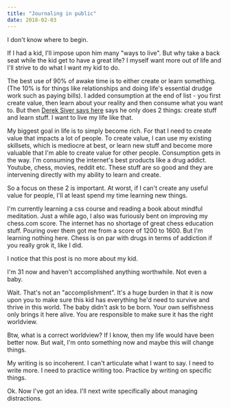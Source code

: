 ```yaml
---
title: "Journaling in public"
date: 2018-02-03
---
```


I don't know where to begin.

If I had a kid, I'll impose upon him many "ways to live". But why take a back seat while the kid get to have a great life? I myself want more out of life and I'll strive to do what I want my kid to do.

The best use of 90% of awake time is to either create or learn something. (The 10% is for things like relationships and doing life's essential drudge work such as paying bills). I added consumption at the end of list - you first create value, then learn about your reality and then consume what you want to. But then [Derek Siver says here](http://sivers.org/about) says he only does 2 things: create stuff and learn stuff. I want to live my life like that.

My biggest goal in life is to simply become rich. For that I need to create value that impacts a lot of people. To create value, I can use my existing skillsets, which is mediocre at best, or learn new stuff and become more valuable that I'm able to create value for other people. Consumption gets in the way. I'm consuming the internet's best products like a drug addict. Youtube, chess, movies, reddit etc. These stuff are so good and they are intervening directly with my ability to learn and create.

So a focus on these 2 is important. At worst, if I can't create any useful value for people, I'll at least spend my time learning new things.

I'm currently learning a css course and reading a book about mindful meditation. Just a while ago, I also was furiously bent on improving my chess.com score. The internet has no shortage of great chess education stuff. Pouring over them got me from a score of 1200 to 1600. But I'm learning nothing here. Chess is on par with drugs in terms of addiction if you really grok it, like I did.

I notice that this post is no more about my kid.

I'm 31 now and haven't accomplished anything worthwhile. Not even a baby. 

Wait. That's not an "accomplishment". It's a huge burden in that it is now upon you to make sure this kid has everything he'd need to survive and thrive in this world. The baby didn't ask to be born. Your own selfishness only brings it here alive. You are responsible to make sure it has the right worldview.

Btw, what is a correct worldview? If I know, then my life would have been better now. But wait, I'm onto something now and maybe this will change things.

My writing is so incoherent. I can't articulate what I want to say. I need to write more. I need to practice writing too. Practice by writing on specific things.

Ok. Now I've got an idea. I'll next write specifically about managing distractions.
